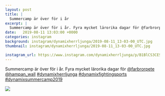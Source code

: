 ```yaml
---
layout: post
title: |
  Summercamp är över för i år
excerpt: |
  Summercamp är över för i år. Fyra mycket lärorika dagar för @farbrorpete @hampan_wall   
date:   2019-08-11 13:03:00 +0000
categories: instagram
background: instagram/dynamixherrljunga/2019-08-11_13-03-00_UTC.jpg
thumbnail: instagram/dynamixherrljunga/2019-08-11_13-03-00_UTC.jpg

instagram_url: https://www.instagram.com/dynamixherrljunga/p/B1BlCS3CESS
---
```

Summercamp är över för i år. Fyra mycket lärorika dagar för [@farbrorpete](https://www.instagram.com/farbrorpete/) [@hampan_wall](https://www.instagram.com/hampan_wall/) [#dynamixherrljunga](https://www.instagram.com/explore/tags/dynamixherrljunga/) [#dynamixfightingsports](https://www.instagram.com/explore/tags/dynamixfightingsports/) [#dynamixsummercamp2019](https://www.instagram.com/explore/tags/dynamixsummercamp2019/)



<img src='{{ site.baseurl }}/instagram/dynamixherrljunga/2019-08-11_13-03-00_UTC.jpg' class='img-fluid' />
